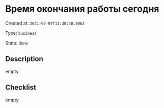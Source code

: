 # Время окончания работы сегодня

Created at: `2021-07-07T11:38:40.806Z`

Type: `business`

State: `done`

## Description
empty

## Checklist
empty
